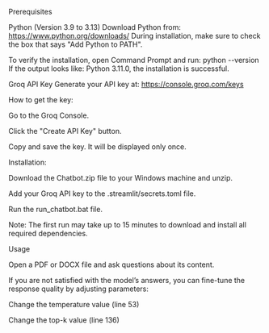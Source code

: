 
Prerequisites

Python (Version 3.9 to 3.13)
Download Python from: https://www.python.org/downloads/
During installation, make sure to check the box that says "Add Python to PATH".

To verify the installation, open Command Prompt and run:
python --version
If the output looks like: Python 3.11.0, the installation is successful.

Groq API Key
Generate your API key at: https://console.groq.com/keys

How to get the key:

Go to the Groq Console.

Click the "Create API Key" button.

Copy and save the key. It will be displayed only once.

Installation:

Download the Chatbot.zip file to your Windows machine and unzip.

Add your Groq API key to the .streamlit/secrets.toml file.

Run the run_chatbot.bat file.

Note: The first run may take up to 15 minutes to download and install all required dependencies.

Usage

Open a PDF or DOCX file and ask questions about its content.

If you are not satisfied with the model’s answers, you can fine-tune the response quality by adjusting parameters:

Change the temperature value (line 53)

Change the top-k value (line 136)
